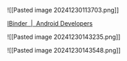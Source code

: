![[Pasted image 20241230113703.png]]

[IBinder  |  Android Developers](https://developer.android.com/reference/android/os/IBinder)

![[Pasted image 20241230143235.png]]

![[Pasted image 20241230143548.png]]